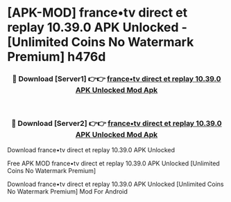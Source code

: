 # [APK-MOD] france•tv   direct et replay 10.39.0 APK Unlocked - [Unlimited Coins No Watermark Premium] h476d



<div align="center">
<h3>🔴 Download [Server1] 👉👉 <a href="https://momento.my/?title=france•tv___direct_et_replay_10.39.0_APK_Unlocked">france•tv   direct et replay 10.39.0 APK Unlocked Mod Apk</a></h3><br>

<h3>🔴 Download [Server2] 👉👉 <a href="https://momento.my/?title=france•tv___direct_et_replay_10.39.0_APK_Unlocked">france•tv   direct et replay 10.39.0 APK Unlocked Mod Apk</a></h3>
</div>



Download france•tv   direct et replay 10.39.0 APK Unlocked 

Free APK MOD france•tv   direct et replay 10.39.0 APK Unlocked [Unlimited Coins No Watermark Premium]

Download france•tv   direct et replay 10.39.0 APK Unlocked [Unlimited Coins No Watermark Premium] Mod For Android
